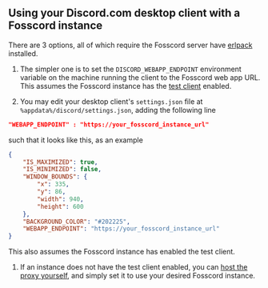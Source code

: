 ## Using your Discord.com desktop client with a Fosscord instance

There are 3 options, all of which require the Fosscord server have [erlpack](https://npmjs.com/package/@yukikaze-bot/erlpack) installed.

1. The simpler one is to set the `DISCORD_WEBAPP_ENDPOINT` environment variable on the machine running the client
   to the Fosscord web app URL. This assumes the Fosscord instance has the [test client](../server/Test%20Client/index.md) enabled.

1. You may edit your desktop client's `settings.json` file at  
   `%appdata%/discord/settings.json`, adding the following line

```json
"WEBAPP_ENDPOINT" : "https://your_fosscord_instance_url"
```

such that it looks like this, as an example

```json
{
	"IS_MAXIMIZED": true,
	"IS_MINIMIZED": false,
	"WINDOW_BOUNDS": {
		"x": 335,
		"y": 86,
		"width": 940,
		"height": 600
	},
	"BACKGROUND_COLOR": "#202225",
	"WEBAPP_ENDPOINT": "https://your_fosscord_instance_url"
}
```

This also assumes the Fosscord instance has enabled the test client.

1. If an instance does not have the test client enabled, you can [host the proxy yourself](https://github.com/fosscord/Discord-Client-Proxy),
   and simply set it to use your desired Fosscord instance.

